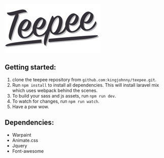 <img src="assets/img/logo.png" alt="Teepee"/>

## Getting started:
1. clone the teepee repository from `github.com:kingjohnny/teepee.git`.
2. Run `npm install` to install all dependencies. This will install laravel mix which uses webpack behind the scenes.
3. To build your sass and js assets, run `npm run dev`. 
4. To watch for changes, run `npm run watch`.
5. Have a pow wow.

## Dependencies:
- Warpaint
- Animate.css
- Jquery
- Font-awesome